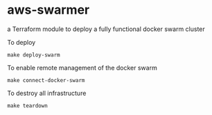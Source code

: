 # aws-swarmer
a Terraform module to deploy a fully functional docker swarm cluster


To deploy 

```make deploy-swarm```

To enable remote management of the docker swarm 

```make connect-docker-swarm```

To destroy all infrastructure 

```make teardown ```

